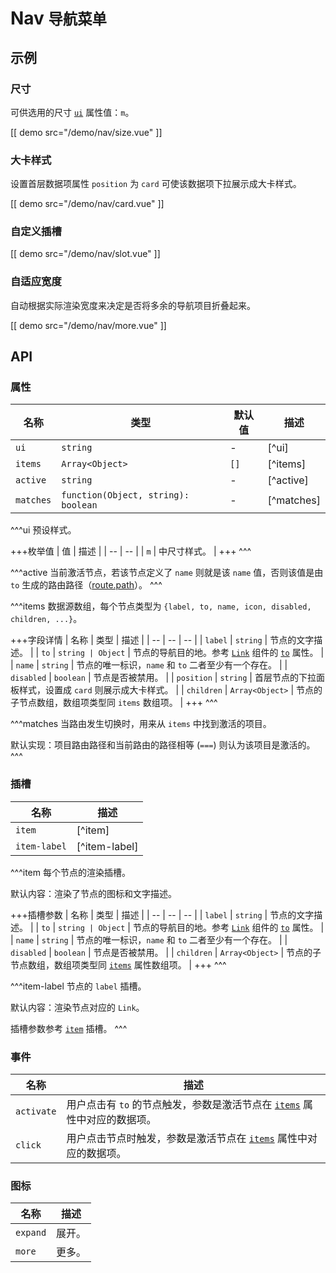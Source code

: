 # Nav <small>导航菜单</small>

## 示例

### 尺寸

可供选用的尺寸 [`ui`](#props-ui) 属性值：`m`。

[[ demo src="/demo/nav/size.vue" ]]

### 大卡样式

设置首层数据项属性 `position` 为 `card` 可使该数据项下拉展示成大卡样式。

[[ demo src="/demo/nav/card.vue" ]]

### 自定义插槽

[[ demo src="/demo/nav/slot.vue" ]]


### 自适应宽度

自动根据实际渲染宽度来决定是否将多余的导航项目折叠起来。

[[ demo src="/demo/nav/more.vue" ]]

## API

### 属性

| 名称 | 类型 | 默认值 | 描述 |
| -- | -- | -- | -- |
| ``ui`` | `string` | - | [^ui] |
| ``items`` | `Array<Object>` | `[]` | [^items] |
| ``active`` | `string` | - | [^active] |
| ``matches`` | `function(Object, string): boolean` | - | [^matches] |

^^^ui
预设样式。

+++枚举值
| 值 | 描述 |
| -- | -- |
| `m` | 中尺寸样式。 |
+++
^^^

^^^active
当前激活节点，若该节点定义了 `name` 则就是该 `name` 值，否则该值是由 `to` 生成的路由路径（[route.path](https://router.vuejs.org/zh/api/#%E8%B7%AF%E7%94%B1%E5%AF%B9%E8%B1%A1%E5%B1%9E%E6%80%A7)）。
^^^

^^^items
数据源数组，每个节点类型为 `{label, to, name, icon, disabled, children, ...}`。

+++字段详情
| 名称 | 类型 | 描述 |
| -- | -- | -- |
| `label` | `string` | 节点的文字描述。 |
| `to` | `string | Object` | 节点的导航目的地。参考 [`Link`](./link) 组件的 [`to`](./link#props) 属性。 |
| `name` | `string` | 节点的唯一标识，`name` 和 `to` 二者至少有一个存在。 |
| `disabled` | `boolean` | 节点是否被禁用。 |
| `position` | `string` | 首层节点的下拉面板样式，设置成 `card` 则展示成大卡样式。 |
| `children` | `Array<Object>` | 节点的子节点数组，数组项类型同 `items` 数组项。 |
+++
^^^

^^^matches
当路由发生切换时，用来从 `items` 中找到激活的项目。

默认实现：项目路由路径和当前路由的路径相等 (`===`) 则认为该项目是激活的。
^^^

### 插槽

| 名称 | 描述 |
| -- | -- |
| ``item`` | [^item] |
| ``item-label`` | [^item-label] |

^^^item
每个节点的渲染插槽。

默认内容：渲染了节点的图标和文字描述。

+++插槽参数
| 名称 | 类型 | 描述 |
| -- | -- | -- |
| `label` | `string` | 节点的文字描述。 |
| `to` | `string | Object` | 节点的导航目的地。参考 [`Link`](./link) 组件的 [`to`](./link#props) 属性。 |
| `name` | `string` | 节点的唯一标识，`name` 和 `to` 二者至少有一个存在。 |
| `disabled` | `boolean` | 节点是否被禁用。 |
| `children` | `Array<Object>` | 节点的子节点数组，数组项类型同 [`items`](#props-items) 属性数组项。 |
+++
^^^

^^^item-label
节点的 `label` 插槽。

默认内容：渲染节点对应的 `Link`。

插槽参数参考 [`item`](#slots-item) 插槽。
^^^

### 事件

| 名称 | 描述 |
| -- | -- |
| ``activate`` | 用户点击有 `to` 的节点触发，参数是激活节点在 [`items`](#props-items) 属性中对应的数据项。 |
| ``click`` | 用户点击节点时触发，参数是激活节点在 [`items`](#props-items) 属性中对应的数据项。 |

### 图标
| 名称 | 描述 |
| -- | -- |
| ``expand`` | 展开。 |
| ``more`` | 更多。 |
